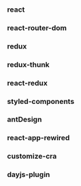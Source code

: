 ### react

### react-router-dom

### redux

### redux-thunk

### react-redux

### styled-components

### antDesign

### react-app-rewired

### customize-cra

### dayjs-plugin
